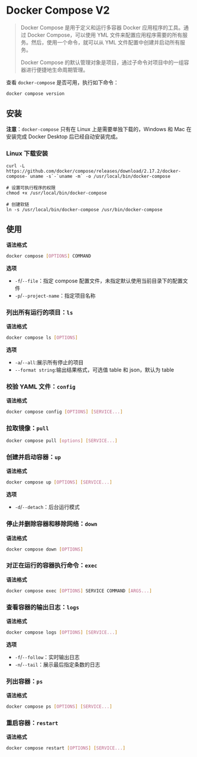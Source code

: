 # Docker Compose V2

> Docker Compose 是用于定义和运行多容器 Docker 应用程序的工具。通过 Docker Compose，可以使用 YML 文件来配置应用程序需要的所有服务。然后，使用一个命令，就可以从 YML 文件配置中创建并启动所有服务。
> 
> Docker Compose 的默认管理对象是项目，通过子命令对项目中的一组容器进行便捷地生命周期管理。

查看 `docker-compose` 是否可用，执行如下命令：

```bash
docker compose version
```

## 安装

**注意**：`docker-compose` 只有在 Linux 上是需要单独下载的，Windows 和 Mac 在安装完成 Docker Desktop 后已经自动安装完成。

### Linux 下载安装

```shell
curl -L https://github.com/docker/compose/releases/download/2.17.2/docker-compose-`uname -s`-`uname -m` -o /usr/local/bin/docker-compose

# 设置可执行程序的权限
chmod +x /usr/local/bin/docker-compose

# 创建软链
ln -s /usr/local/bin/docker-compose /usr/bin/docker-compose
```

## 使用

**语法格式**

```sh
docker compose [OPTIONS] COMMAND
```

**选项**

- `-f`/`--file`：指定 compose 配置文件，未指定默认使用当前目录下的配置文件
- `-p`/`--project-name`：指定项目名称

### 列出所有运行的项目：`ls`

**语法格式**

```sh
docker compose ls [OPTIONS]
```

**选项**

- `-a`/`--all`:展示所有停止的项目
- `--format string`:输出结果格式，可选值 table 和 json，默认为 table

### 校验 YAML 文件：`config`

**语法格式**

```sh
docker compose config [OPTIONS] [SERVICE...]
```

<!--
### 在本地文件和容器中拷贝文件/文件夹：`cp`

**语法格式**

```sh
docker compose cp [OPTIONS] SERVICE:SRC_PATH DEST_PATH|-
docker compose cp [OPTIONS] SRC_PATH|- SERVICE:DEST_PATH
```
-->

### 拉取镜像：`pull`

```sh
docker compose pull [options] [SERVICE...]
```

### 创建并启动容器：`up`

**语法格式**

```sh
docker compose up [OPTIONS] [SERVICE...]
```

**选项**

- `-d`/`--detach`：后台运行模式

### 停止并删除容器和移除网络：`down`

**语法格式**

```sh
docker compose down [OPTIONS]
```

### 对正在运行的容器执行命令：`exec`

**语法格式**

```sh
docker compose exec [OPTIONS] SERVICE COMMAND [ARGS...]
```

### 查看容器的输出日志：`logs`

**语法格式**

```sh
docker compose logs [OPTIONS] [SERVICE...]
```

**选项**

- `-f`/`--follow`：实时输出日志
- `-n`/`--tail`：展示最后指定条数的日志

### 列出容器：`ps`

**语法格式**

```sh
docker compose ps [OPTIONS] [SERVICE...]
```

### 重启容器：`restart`

**语法格式**

```sh
docker compose restart [OPTIONS] [SERVICE...]
```
